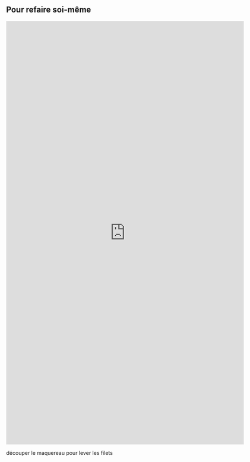 ## Pour refaire soi-même
<iframe src="https://player.vimeo.com/video/217389255?byline=0&portrait=0" width="640" height="1138" frameborder="0" webkitallowfullscreen mozallowfullscreen allowfullscreen></iframe>
<p>d&eacute;couper le maquereau pour lever les filets</p>
